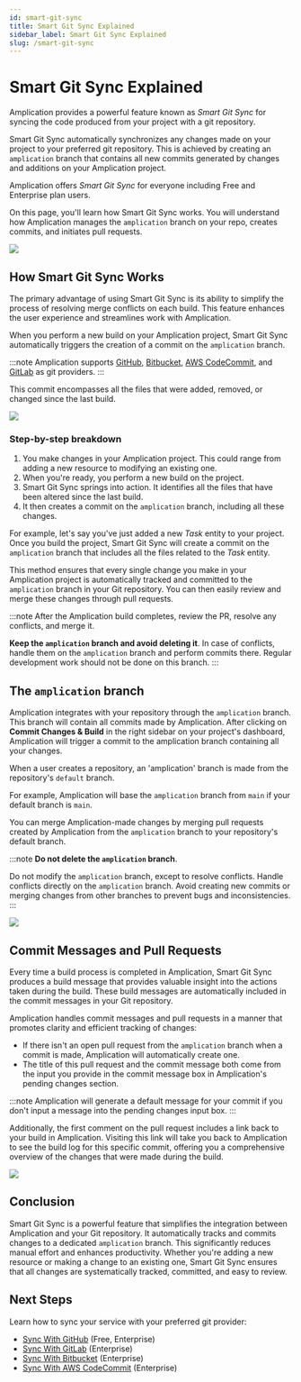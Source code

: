 ```yaml
---
id: smart-git-sync
title: Smart Git Sync Explained
sidebar_label: Smart Git Sync Explained
slug: /smart-git-sync
---
```


# Smart Git Sync Explained

Amplication provides a powerful feature known as _Smart Git Sync_ for syncing the code produced from your project with a git repository.

Smart Git Sync automatically synchronizes any changes made on your project to your preferred git repository.
This is achieved by creating an `amplication` branch that contains all new commits generated by changes and additions on your Amplication project.

Amplication offers _Smart Git Sync_ for everyone including Free and Enterprise plan users.

On this page, you'll learn how Smart Git Sync works.
You will understand how Amplication manages the `amplication` branch on your repo, creates commits, and initiates pull requests.

![](./assets/smart-git-sync.svg)

## How Smart Git Sync Works

The primary advantage of using Smart Git Sync is its ability to simplify the process of resolving merge conflicts on each build. This feature enhances the user experience and streamlines work with Amplication.

When you perform a new build on your Amplication project, Smart Git Sync automatically triggers the creation of a commit on the `amplication` branch.

:::note
Amplication supports [GitHub](/sync-with-github), [Bitbucket](/sync-with-bitbucket), [AWS CodeCommit](/sync-with-aws-codecommit), and [GitLab](/sync-with-gitlab) as git providers.
:::

This commit encompasses all the files that were added, removed, or changed since the last build.

![](./assets/sync-with-github.svg)

### Step-by-step breakdown

1. You make changes in your Amplication project. This could range from adding a new resource to modifying an existing one.
2. When you're ready, you perform a new build on the project.
3. Smart Git Sync springs into action. It identifies all the files that have been altered since the last build.
4. It then creates a commit on the `amplication` branch, including all these changes.

For example, let's say you've just added a new _Task_ entity to your project. Once you build the project, Smart Git Sync will create a commit on the `amplication` branch that includes all the files related to the _Task_ entity.

This method ensures that every single change you make in your Amplication project is automatically tracked and committed to the `amplication` branch in your Git repository. You can then easily review and merge these changes through pull requests.

:::note
After the Amplication build completes, review the PR, resolve any conflicts, and merge it.

**Keep the `amplication` branch and avoid deleting it**. In case of conflicts, handle them on the `amplication` branch and perform commits there. Regular development work should not be done on this branch.
:::

## The `amplication` branch

Amplication integrates with your repository through the `amplication` branch.
This branch will contain all commits made by Amplication.
After clicking on **Commit Changes & Build** in the right sidebar on your project's dashboard, Amplication will trigger a commit to the amplication branch containing all your changes.

When a user creates a repository, an 'amplication' branch is made from the repository's `default` branch.

For example, Amplication will base the `amplication` branch from `main` if your default branch is `main`.

You can merge Amplication-made changes by merging pull requests created by Amplication from the `amplication` branch to your repository's default branch.

:::note
**Do not delete the `amplication` branch**.

Do not modify the `amplication` branch, except to resolve conflicts. Handle conflicts directly on the `amplication` branch. Avoid creating new commits or merging changes from other branches to prevent bugs and inconsistencies.
:::

![](./assets/sync-with-git-provider/github-pull-request.png)

## Commit Messages and Pull Requests

Every time a build process is completed in Amplication, Smart Git Sync produces a build message that provides valuable insight into the actions taken during the build. These build messages are automatically included in the commit messages in your Git repository.

Amplication handles commit messages and pull requests in a manner that promotes clarity and efficient tracking of changes:

- If there isn't an open pull request from the `amplication` branch when a commit is made, Amplication will automatically create one.
- The title of this pull request and the commit message both come from the input you provide in the commit message box in Amplication's pending changes section.

:::note
Amplication will generate a default message for your commit if you don't input a message into the pending changes input box.
:::

Additionally, the first comment on the pull request includes a link back to your build in Amplication.
Visiting this link will take you back to Amplication to see the build log for this specific commit, offering you a comprehensive overview of the changes that were made during the build.

![](./assets/sync-with-git-provider/amplication-commit-message.png)

## Conclusion

Smart Git Sync is a powerful feature that simplifies the integration between Amplication and your Git repository. It automatically tracks and commits changes to a dedicated `amplication` branch. This significantly reduces manual effort and enhances productivity. Whether you're adding a new resource or making a change to an existing one, Smart Git Sync ensures that all changes are systematically tracked, committed, and easy to review.

## Next Steps

Learn how to sync your service with your preferred git provider:

- [Sync With GitHub](/sync-with-github) (Free, Enterprise)
- [Sync With GitLab](/sync-with-gitlab) (Enterprise)
- [Sync With Bitbucket](/sync-with-bitbucket) (Enterprise)
- [Sync With AWS CodeCommit](/sync-with-aws-codecommit) (Enterprise)